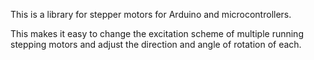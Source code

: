 This is a library for stepper motors for Arduino and microcontrollers.

This makes it easy to change the excitation scheme of multiple running stepping motors and adjust the direction and angle of rotation of each.